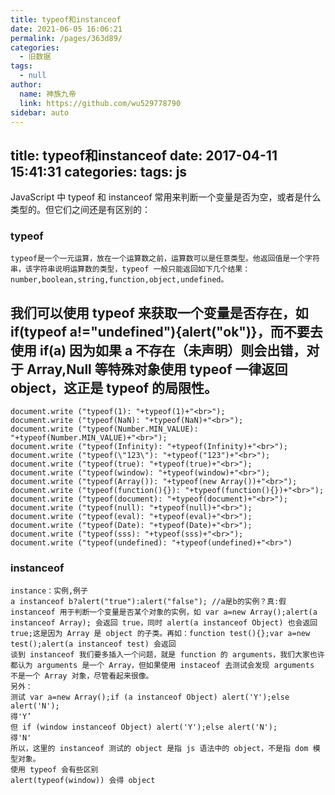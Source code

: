 ```yaml
---
title: typeof和instanceof
date: 2021-06-05 16:06:21
permalink: /pages/363d89/
categories: 
  - 旧数据
tags: 
  - null
author: 
  name: 神族九帝
  link: https://github.com/wu529778790
sidebar: auto
---
```

title: typeof和instanceof
date: 2017-04-11 15:41:31
categories:
tags: js
---

JavaScript 中 typeof 和 instanceof 常用来判断一个变量是否为空，或者是什么类型的。但它们之间还是有区别的：

<!--more-->

### typeof
    typeof是一个一元运算，放在一个运算数之前，运算数可以是任意类型。他返回值是一个字符串，该字符串说明运算数的类型，typeof 一般只能返回如下几个结果：
    number,boolean,string,function,object,undefined。

## 我们可以使用 typeof 来获取一个变量是否存在，如 if(typeof a!="undefined"){alert("ok")}，而不要去使用 if(a) 因为如果 a 不存在（未声明）则会出错，对于 Array,Null 等特殊对象使用 typeof 一律返回 object，这正是 typeof 的局限性。

    document.write ("typeof(1): "+typeof(1)+"<br>");
    document.write ("typeof(NaN): "+typeof(NaN)+"<br>");
    document.write ("typeof(Number.MIN_VALUE): "+typeof(Number.MIN_VALUE)+"<br>");
    document.write ("typeof(Infinity): "+typeof(Infinity)+"<br>");
    document.write ("typeof(\"123\"): "+typeof("123")+"<br>");
    document.write ("typeof(true): "+typeof(true)+"<br>");
    document.write ("typeof(window): "+typeof(window)+"<br>");
    document.write ("typeof(Array()): "+typeof(new Array())+"<br>");
    document.write ("typeof(function(){}): "+typeof(function(){})+"<br>");
    document.write ("typeof(document): "+typeof(document)+"<br>");
    document.write ("typeof(null): "+typeof(null)+"<br>");
    document.write ("typeof(eval): "+typeof(eval)+"<br>");
    document.write ("typeof(Date): "+typeof(Date)+"<br>");
    document.write ("typeof(sss): "+typeof(sss)+"<br>");
    document.write ("typeof(undefined): "+typeof(undefined)+"<br>")

### instanceof
    instance：实例,例子
    a instanceof b?alert("true"):alert("false"); //a是b的实例？真:假
    instanceof 用于判断一个变量是否某个对象的实例，如 var a=new Array();alert(a instanceof Array); 会返回 true，同时 alert(a instanceof Object) 也会返回 true;这是因为 Array 是 object 的子类。再如：function test(){};var a=new test();alert(a instanceof test) 会返回
    谈到 instanceof 我们要多插入一个问题，就是 function 的 arguments，我们大家也许都认为 arguments 是一个 Array，但如果使用 instaceof 去测试会发现 arguments 不是一个 Array 对象，尽管看起来很像。
    另外：
    测试 var a=new Array();if (a instanceof Object) alert('Y');else alert('N');
    得'Y’
    但 if (window instanceof Object) alert('Y');else alert('N');
    得'N'
    所以，这里的 instanceof 测试的 object 是指 js 语法中的 object，不是指 dom 模型对象。
    使用 typeof 会有些区别
    alert(typeof(window)) 会得 object